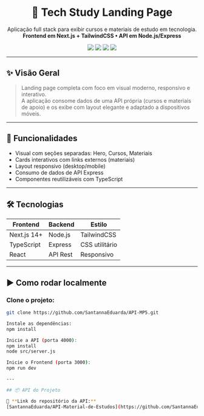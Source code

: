 <h1 align="center">🚀 Tech Study Landing Page</h1>

<p align="center">
  Aplicação full stack para exibir cursos e materiais de estudo em tecnologia.
  <br />
  <strong>Frontend em Next.js + TailwindCSS • API em Node.js/Express</strong>
</p>

<p align="center">
  <img src="https://img.shields.io/badge/Next.js-Frontend-blue.svg" />
  <img src="https://img.shields.io/badge/Node.js-Backend-green.svg" />
  <img src="https://img.shields.io/badge/TailwindCSS-Styling-38BDF8.svg" />
  <img src="https://img.shields.io/badge/TypeScript-Type%20Safe-blue.svg" />
</p>

---

## ✨ Visão Geral

> Landing page completa com foco em visual moderno, responsivo e interativo.  
> A aplicação consome dados de uma API própria (cursos e materiais de apoio) e os exibe com layout elegante e adaptado a dispositivos móveis.

---

## 🔗 Funcionalidades

- Visual com seções separadas: Hero, Cursos, Materiais
- Cards interativos com links externos (materiais)
- Layout responsivo (desktop/mobile)
- Consumo de dados de API Express
- Componentes reutilizáveis com TypeScript

---

## 🛠 Tecnologias

| Frontend      | Backend       | Estilo         |
|---------------|---------------|----------------|
| Next.js 14+   | Node.js       | TailwindCSS    |
| TypeScript    | Express       | CSS utilitário |
| React         | API Rest      | Responsivo     |

---

## ▶️ Como rodar localmente

### Clone o projeto:
```bash
git clone https://github.com/SantannaEduarda/API-MP5.git

Instale as dependências:
npm install

Inicie a API (porta 4000):
npm install
node src/server.js

Inicie o Frontend (porta 3000):
npm run dev

---

## 📦 API do Projeto

🔗 **Link do repositório da API:**  
[SantannaEduarda/API-Material-de-Estudos](https://github.com/SantannaEduarda/API-Material-de-Estudos)
